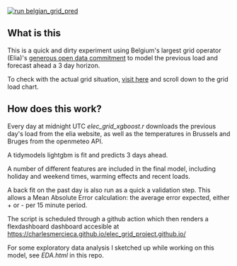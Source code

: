 [![run belgian_grid_pred](https://github.com/CharlesMercieca/elec_grid_project.github.io/actions/workflows/actions.yaml/badge.svg)](https://github.com/CharlesMercieca/elec_grid_project.github.io/actions/workflows/actions.yaml)

## What is this

This is a quick and dirty experiment using Belgium's largest grid operator (Elia)'s [generous open data commitment](https://opendata.elia.be/pages/home/) to model the previous load and forecast ahead a 3 day horizon.

To check with the actual grid situation, [visit here](https://www.elia.be/en/grid-data) and scroll down to the grid load chart.

## How does this work?

Every day at midnight UTC _elec_grid_xgboost.r_ downloads the previous day's load from the elia website, as well as the temperatures in Brussels and Bruges from the openmeteo API.

A tidymodels lightgbm is fit and predicts 3 days ahead.

A number of different features are included in the final model, including holiday and weekend times, warming effects and recent loads.

A back fit on the past day is also run as a quick a validation step. This allows a Mean Absolute Error calculation: the average error expected, either + or - per 15 minute period.

The script is scheduled through a github action which then renders a flexdashboard dashboard accesible at https://charlesmercieca.github.io/elec_grid_project.github.io/

For some exploratory data analysis I sketched up while working on this model, see _EDA.html_ in this repo.
